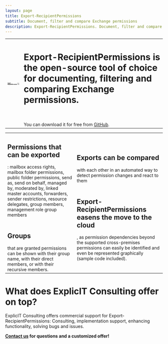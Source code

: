 ```yaml
---
layout: page
title: Export-RecipientPermissions
subtitle: Document, filter and compare Exchange permissions
description: Export-RecipientPermissions. Document, filter and compare Exchange permissions. Export-RecipientPermissions is the open-source tool of choice for documenting, filtering and comparing Exchange permissions.
---
```

<table style="border-collapse: collapse; border: none;">
  <tr style="border-collapse: collapse; border: none;">
    <td><img src="/assets/images/Export-RecipientPermissions.png" width="400"></td>
    <td><h1>Export-RecipientPermissions is the open-source tool of choice for documenting, filtering and comparing Exchange permissions.</h1><br><br>You can download it for free from <a href="https://github.com/GruberMarkus/Export-RecipientPermissions">GitHub</a>.</td>
  </tr>
</table>

<table style="border-collapse: collapse; border: none;">
  <tr style="border-collapse: collapse; border: none;">
    <td><h2>Permissions that can be exported</h2>: mailbox access rights, mailbox folder permissions, public folder permissions, send as, send on behalf, managed by, moderated by, linked master accounts, forwarders, sender restrictions, resource delegates, group members, management role group members<br><br><h2>Groups</h2> that are granted permissions can be shown with their group name, with their direct members, or with their recursive members.
    </td>
    <td><h2>Exports can be compared</h2> with each other in an automated way to detect permission changes and react to them<br><br><h2>Export-RecipientPermissions easens the move to the cloud</h2>, as permission dependencies beyond the supported cross-premises permissions can easily be identified and even be represented graphically (sample code included).
    </td>
  </tr>
</table>

# What does ExplicIT Consulting offer on top?
ExplicIT Consulting offers commercial support for Export-RecipientPermissions: Consulting, implementation support, enhancing functionality, solving bugs and issues.

**[Contact us](mailto:welcome@explicitconsulting.at) for questions and a customized offer!**